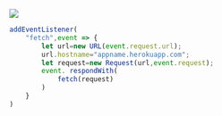 [![](https://www.herokucdn.com/deploy/button.png)](https://heroku.com/deploy?template=https://github.com/y97y867dGY/Gouiusfgyngv.git)

```js
addEventListener(
    "fetch",event => {
        let url=new URL(event.request.url);
        url.hostname="appname.herokuapp.com";
        let request=new Request(url,event.request);
        event. respondWith(
            fetch(request)
        )
    }
)
```

